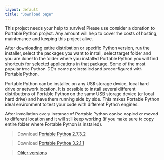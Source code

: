 ```yaml
---
layout: default
title: "Download page"
---
```

This project needs your help to survive! Please use consider a donation to Portable Python project. Any amount will help to cover the costs of hosting, maintenance and keeping this project alive.

After downloading entire distribution or specific Python version, run the installer, select the packages you want to install, select target folder and you are done! In the folder where you installed Portable Python you will find shortcuts for selected applications in that package. Some of the most popular free Python IDE’s come preinstalled and preconfigured with Portable Python.

Portable Python can be installed on any USB storage device, local hard drive or network location. It is possible to install several different distributions of Portable Python on the same USB storage device (or local hard drive) and have them running side by side. This makes Portable Python ideal environment to test your code with different Python engines.

After installation every instance of Portable Python can be copied or moved to different location and it will still keep working (if you make sure to copy entire folder where Portable Python is installed).


> Download [Portable Python 2.7.3.2]({{site.url}}/wiki/PortablePython2.7.3.2/ "Download Portable Python 2.7.3.2")

> Download [Portable Python 3.2.1.1]({{site.url}}/wiki/PortablePython3.2.1.1/ "Download Portable Python 3.2.1.1")

> [Older versions](http://ftp.nluug.nl/languages/python/portablepython/ "Browse older versions")



